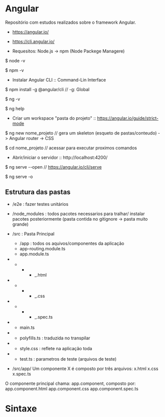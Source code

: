 # Angular
Repositório com estudos realizados sobre o framework Angular.

* https://angular.io/
* https://cli.angular.io/

* Requesitos: Node.js -> npm (Node Packege Managere)

$ node -v

$ npm -v

* Instalar Angular CLI :: Command-Lin Interface

$ npm install -g @angular/cli  // -g: Global

$ ng -v

$ ng help


* Criar um workspace "pasta do projeto" :: https://angular.io/guide/strict-mode

$ ng new nome_projeto // gera um skeleton (esqueto de pastas/conteudo)
-> Angular router
-> CSS

$ cd nome_projeto     // acessar para executar proximos comandos

* Abrir/iniciar o servidor :: http://localhost:4200/

$ ng serve --open   // https://angular.io/cli/serve

$ ng serve -o

## Estrutura das pastas
* /e2e : fazer testes unitários
* /node_modules : todos pacotes necessarios para tralhar/ instalar pacotes posteriormente (pasta contida no gitignore -> pasta muito grande)
* /src : Pasta Principal
  * /app : todos os aquivos/componentes da aplicação
   * app-routing.module.ts
   * app.module.ts

* * * * _.html
* * * * _.css
* * * * _.spec.ts
* * main.ts
* * polyfills.ts : traduzida no transpilar
* * style.css : reflete na aplicação toda
* * test.ts : parametros de teste (arquivos de teste)

* /src/app/
Um componente X é composto por três arquivos:
 x.html
 x.css
 x.spec.ts
 
O componente principal chama: app.component, composto por:
 app.component.html
 app.component.css
 app.component.spec.ts
# Sintaxe
